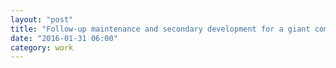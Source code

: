 ```yaml
---
layout: "post"
title: "Follow-up maintenance and secondary development for a giant company"
date: "2016-01-31 06:00"
category: work
---
```

